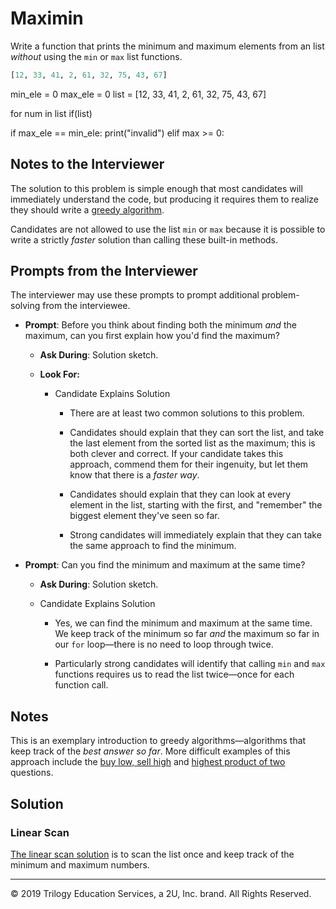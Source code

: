 # Maximin

Write a function that prints the minimum and maximum elements from an list *without* using the `min` or `max` list functions.

```python
[12, 33, 41, 2, 61, 32, 75, 43, 67]
```
min_ele = 0
max_ele = 0
list = [12, 33, 41, 2, 61, 32, 75, 43, 67]

for num in list
    if(list)

if max_ele == min_ele:
    print("invalid")
elif max >= 0:
    

## Notes to the Interviewer

The solution to this problem is simple enough that most candidates will immediately understand the code, but producing it requires them to realize they should write a [greedy algorithm](https://en.wikipedia.org/wiki/Greedy_algorithm).

Candidates are not allowed to use the list `min` or `max` because it is possible to write a strictly _faster_ solution than calling these built-in methods.

## Prompts from the Interviewer

The interviewer may use these prompts to prompt additional problem-solving from the interviewee.

* **Prompt**: Before you think about finding both the minimum _and_ the maximum, can you first explain how you'd find the maximum?

  * **Ask During**: Solution sketch.

  * **Look For:**

    * Candidate Explains Solution

      * There are at least two common solutions to this problem.

      * Candidates should explain that they can sort the list, and take the last element from the sorted list as the maximum; this is both clever and correct. If your candidate takes this approach, commend them for their ingenuity, but let them know that there is a _faster way_.

      * Candidates should explain that they can look at every element in the list, starting with the first, and "remember" the biggest element they've seen so far.

      * Strong candidates will immediately explain that they can take the same approach to find the minimum.

* **Prompt**: Can you find the minimum and maximum at the same time?

  * **Ask During**: Solution sketch.

  * Candidate Explains Solution
  
    * Yes, we can find the minimum and maximum at the same time. We keep track of the minimum so far _and_ the maximum so far in our `for` loop—there is no need to loop through twice.

    * Particularly strong candidates will identify that calling `min` and `max` functions requires us to read the list twice—once for each function call.

## Notes

This is an exemplary introduction to greedy algorithms—algorithms that keep track of the _best answer so far_. More difficult examples of this approach include the [buy low, sell high](../buy_low_sell_high) and [highest product of two](../highest_product_of_two) questions.

## Solution

### Linear Scan

[The linear scan solution](Solved/maximin.py) is to scan the list once and keep track of the minimum and maximum numbers.

------

© 2019 Trilogy Education Services, a 2U, Inc. brand. All Rights Reserved.
